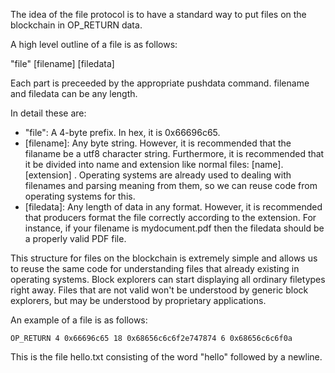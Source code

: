 The idea of the file protocol is to have a standard way to put files on the blockchain in OP_RETURN data.

A high level outline of a file is as follows:

"file" [filename] [filedata]

Each part is preceeded by the appropriate pushdata command. filename and filedata can be any length.

In detail these are:

* "file": A 4-byte prefix. In hex, it is 0x66696c65.
* [filename]: Any byte string. However, it is recommended that the filaname be a utf8 character string. Furthermore, it is recommended that it be divided into name and extension like normal files: [name].[extension] . Operating systems are already used to dealing with filenames and parsing meaning from them, so we can reuse code from operating systems for this.
* [filedata]: Any length of data in any format. However, it is recommended that producers format the file correctly according to the extension. For instance, if your filename is mydocument.pdf then the filedata should be a properly valid PDF file.

This structure for files on the blockchain is extremely simple and allows us to reuse the same code for understanding files that already existing in operating systems. Block explorers can start displaying all ordinary filetypes right away. Files that are not valid won't be understood by generic block explorers, but may be understood by proprietary applications.

An example of a file is as follows:

```
OP_RETURN 4 0x66696c65 18 0x68656c6c6f2e747874 6 0x68656c6c6f0a
```

This is the file hello.txt consisting of the word "hello" followed by a newline.
